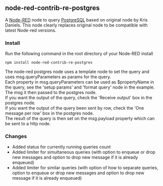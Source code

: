 ## node-red-contrib-re-postgres

A [Node-RED](http://nodered.org) node to query [PostgreSQL](http://www.postgresql.org/)  based on original node by Kris Daniels.
This node clearly replaces original node to be compatible with latest Node-red versions.

### Install

Run the following command in the root directory of your Node-RED install

    npm install node-red-contrib-re-postgres

 The node-red postgres node uses a template node to set the query and uses msg.queryParameters as params for the query.  
 Each property in msg.queryParameters can be used as $propertyName in the query, see the 'setup params' and 'format query' node in the example.  
 The msg it then passed to the postgres node.  
 If you want the output of the query, check the 'Receive output' box in the postgres node.  
 If you want the output of the query been sent by row, check the 'One message per row' box in the postgres node.  
 The result of the query is then set on the msg.payload property which can be sent to a http node.

### Changes

 - Added status for currently running queries count
 - Added limiter for simultaneous queries (with option to enqueue or drop new messages and option to drop new message if it is already enqueued)
 - Added limiter for similar queries (with option of how to separate queries, option to enqueue or drop new messages and option to drop new message if it is already enqueued)

